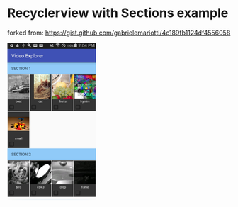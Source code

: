 # Recyclerview with Sections example

forked from: https://gist.github.com/gabrielemariotti/4c189fb1124df4556058

<img src="./screenshots/screenshot.jpg" width="200">
